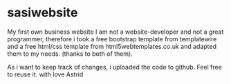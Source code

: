 # sasiwebsite
My first own business website
I am not a website-developer and not a great programmer, therefore i took a free bootstrap template from templatewire and a free html/css template from html5webtemplates.co.uk and adapted them to my needs. (thanks to both of them).

As i want to keep track of changes, i uploaded the code to github.
Feel free to reuse it.
with love
Astrid


